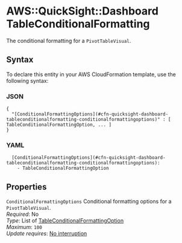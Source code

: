 # AWS::QuickSight::Dashboard TableConditionalFormatting<a name="aws-properties-quicksight-dashboard-tableconditionalformatting"></a>

The conditional formatting for a `PivotTableVisual`\.

## Syntax<a name="aws-properties-quicksight-dashboard-tableconditionalformatting-syntax"></a>

To declare this entity in your AWS CloudFormation template, use the following syntax:

### JSON<a name="aws-properties-quicksight-dashboard-tableconditionalformatting-syntax.json"></a>

```
{
  "[ConditionalFormattingOptions](#cfn-quicksight-dashboard-tableconditionalformatting-conditionalformattingoptions)" : [ TableConditionalFormattingOption, ... ]
}
```

### YAML<a name="aws-properties-quicksight-dashboard-tableconditionalformatting-syntax.yaml"></a>

```
  [ConditionalFormattingOptions](#cfn-quicksight-dashboard-tableconditionalformatting-conditionalformattingoptions):
    - TableConditionalFormattingOption
```

## Properties<a name="aws-properties-quicksight-dashboard-tableconditionalformatting-properties"></a>

`ConditionalFormattingOptions` <a name="cfn-quicksight-dashboard-tableconditionalformatting-conditionalformattingoptions"></a>
Conditional formatting options for a `PivotTableVisual`\.  
_Required_: No  
_Type_: List of [TableConditionalFormattingOption](aws-properties-quicksight-dashboard-tableconditionalformattingoption.md)  
_Maximum_: `100`  
_Update requires_: [No interruption](https://docs.aws.amazon.com/AWSCloudFormation/latest/UserGuide/using-cfn-updating-stacks-update-behaviors.html#update-no-interrupt)
